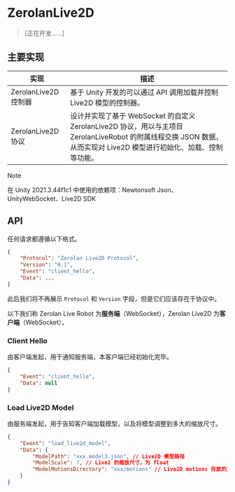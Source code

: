 # ZerolanLive2D

>  [正在开发……]

## 主要实现

| 实现                 | 描述                                                         |
| -------------------- | ------------------------------------------------------------ |
| ZerolanLive2D 控制器 | 基于 Unity 开发的可以通过 API 调用加载并控制 Live2D 模型的控制器。 |
| ZerolanLive2D 协议   | 设计并实现了基于 WebSocket 的自定义 ZerolanLive2D 协议，用以与主项目 ZerolanLiveRobot 的附属线程交换 JSON 数据，从而实现对 Live2D 模型进行初始化、加载、控制等功能。 |

> [!NOTE]
>
> 在 Unity 2021.3.44f1c1 中使用的依赖项：Newtonsoft Json、UnityWebSocket、Live2D SDK

## API

任何请求都遵循以下格式。

```json
{
    "Protocol": "Zerolan Live2D Protocol",
    "Version": "0.1",
    "Event": "client_hello",
    "Data": ...
}
```

此后我们将不再展示 `Protocol` 和 `Version` 字段，但是它们应该存在于协议中。

以下我们称 Zerolan Live Robot 为**服务端**（WebSocket），Zerolan Live2D 为**客户端**（WebSocket）。

### Client Hello

由客户端发起，用于通知服务端，本客户端已经初始化完毕。

```json
{
    "Event": "client_hello",
    "Data": null
}
```

### Load Live2D Model

由服务端发起，用于告知客户端加载模型，以及将模型调整到多大的缩放尺寸。

```json
{
    "Event": "load_live2d_model",
    "Data": {
        "ModelPath": "xxx.model3.json", // Live2D 模型路径
        "ModelScale": 7, // Live2 的缩放尺寸，为 float
        "ModelMotionsDirectory": "xxx/motions" // Live2D motions 存放的文件夹
    }
}
```
